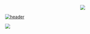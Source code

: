 
<p align="center">
  <img src="https://discord.c99.nl/widget/theme-4/41721471388627763.png" />
</p>

[![header](https://capsule-render.vercel.app/api?type=rect&color=gradient&height=25&section=header)](https://github.com/adi170-alt)

<a href="https://open.spotify.com/user/adrianlol2017">
  <img align="center" src="https://novatorem-brown-seven.vercel.app/api/spotify" />
</a>
